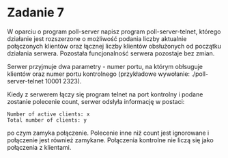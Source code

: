 # Zadanie 7

W oparciu o program poll-server napisz program poll-server-telnet, którego działanie jest rozszerzone o możliwość podania liczby aktualnie połączonych klientów oraz łącznej liczby klientów obsłużonych od początku działania serwera. Pozostała funcjonalność serwera pozostaje bez zmian.

Serwer przyjmuje dwa parametry - numer portu, na którym obłsuguje klientów oraz numer portu kontrolnego (przykładowe wywołanie: ./poll-server-telnet 10001 2323).

Kiedy z serwerem łączy się program telnet na port kontrolny i podane zostanie polecenie count, serwer odsłyła informację w postaci:

```
Number of active clients: x
Total number of clients: y
```

po czym zamyka połączenie. Polecenie inne niż count jest ignorowane i połączenie jest również zamykane. Połączenia kontrolne nie liczą się jako połączenia z klientami.
